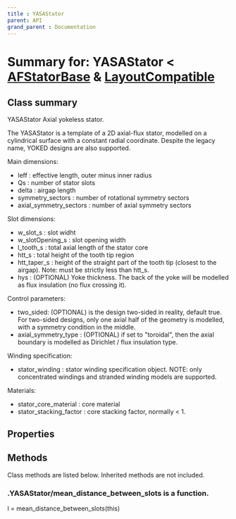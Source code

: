 ```yaml
---
title : YASAStator
parent: API
grand_parent : Documentation
---
```

# Summary for: **YASAStator**  < [AFStatorBase](AFStatorBase.html) & [LayoutCompatible](LayoutCompatible.html)

## Class summary

YASAStator Axial yokeless stator.

The YASAStator is a template of a 2D axial-flux stator,
modelled on a cylindrical surface with a constant radial coordinate.
Despite the legacy name, YOKED designs are also supported.

Main dimensions:
* leff : effective length, outer minus inner radius
* Qs : number of stator slots
* delta : airgap length
* symmetry_sectors : number of rotational symmetry sectors
* axial_symmetry_sectors : number of axial symmetry sectors

Slot dimensions:
* w_slot_s : slot widht
* w_slotOpening_s : slot opening width
* l_tooth_s : total axial length of the stator core
* htt_s : total height of the tooth tip region
* htt_taper_s : height of the straight part of the tooth tip
(closest to the airgap). Note: must be strictly less than htt_s.
* hys : (OPTIONAL) Yoke thickness. The back of the yoke will be
modelled as flux insulation (no flux crossing it).

Control parameters:
* two_sided: (OPTIONAL) is the design two-sided in reality, default
true. For two-sided designs, only one axial half of the geometry is
modelled, with a symmetry condition in the middle.
* axial_symmetry_type : (OPTIONAL) if set to "toroidal", then the
axial boundary is modelled as Dirichlet / flux insulation type.


Winding specification:
* stator_winding : stator winding specification object. NOTE: only
concentrated windings and stranded winding models are supported.

Materials:
* stator_core_material : core material
* stator_stacking_factor : core stacking factor, normally < 1.

## Properties


## Methods

Class methods are listed below. Inherited methods are not included.

### .YASAStator/**mean_distance_between_slots** is a function.
l = mean_distance_between_slots(this)


